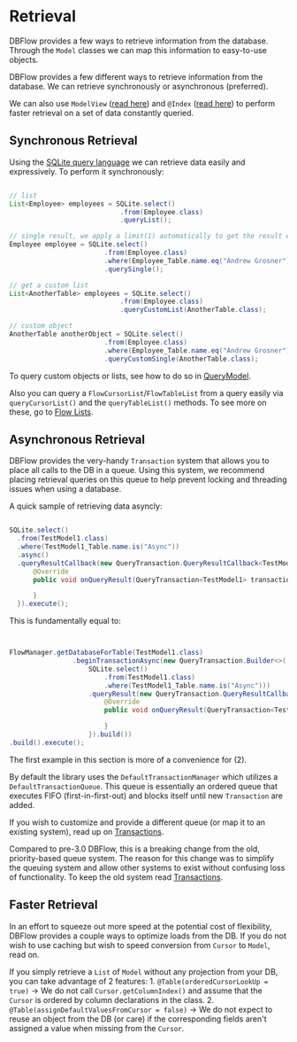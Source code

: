 # Retrieval

DBFlow provides a few ways to retrieve information from the database. Through
the `Model` classes we can map this information to easy-to-use objects.

DBFlow provides a few different ways to retrieve information from the database. We
can retrieve synchronously or asynchronous (preferred).

We can also use `ModelView` ([read here](ModelViews.md)) and `@Index` ([read here](Indexing.md)) to perform faster retrieval on a set of data constantly queried.

## Synchronous Retrieval

Using the [SQLite query language](SQLiteWrapperLanguage.md) we can retrieve
data easily and expressively. To perform it synchronously:


```java

// list
List<Employee> employees = SQLite.select()
                            .from(Employee.class)
                            .queryList();

// single result, we apply a limit(1) automatically to get the result even faster.
Employee employee = SQLite.select()
                        .from(Employee.class)
                        .where(Employee_Table.name.eq("Andrew Grosner"))
                        .querySingle();

// get a custom list
List<AnotherTable> employees = SQLite.select()
                            .from(Employee.class)
                            .queryCustomList(AnotherTable.class);

// custom object
AnotherTable anotherObject = SQLite.select()
                        .from(Employee.class)
                        .where(Employee_Table.name.eq("Andrew Grosner"))
                        .queryCustomSingle(AnotherTable.class);

```

To query custom objects or lists, see how to do so in [QueryModel](QueryModels.md).

Also you can query a `FlowCursorList`/`FlowTableList` from a query easily
via `queryCursorList()` and the `queryTableList()` methods. To see more on these,
go to [Flow Lists](FlowLists.md).


## Asynchronous Retrieval

DBFlow provides the very-handy `Transaction` system that allows you to place all
calls to the DB in a queue. Using this system, we recommend placing retrieval queries
on this queue to help prevent locking and threading issues when using a database.

A quick sample of retrieving data asyncly:

```java

SQLite.select()
  .from(TestModel1.class)
  .where(TestModel1_Table.name.is("Async"))
  .async()
  .queryResultCallback(new QueryTransaction.QueryResultCallback<TestModel1>() {
      @Override
      public void onQueryResult(QueryTransaction<TestModel1> transaction, @NonNull CursorResult<TestModel1> tResult) {

      }
  }).execute();

```

This is fundamentally equal to:

```java


FlowManager.getDatabaseForTable(TestModel1.class)
                .beginTransactionAsync(new QueryTransaction.Builder<>(
                    SQLite.select()
                        .from(TestModel1.class)
                        .where(TestModel1_Table.name.is("Async")))
                    .queryResult(new QueryTransaction.QueryResultCallback<TestModel1>() {
                        @Override
                        public void onQueryResult(QueryTransaction<TestModel1> transaction, @NonNull CursorResult<TestModel1> tResult) {

                        }
                    }).build())
.build().execute();

```

The first example in this section is more of a convenience for (2).

By default the library uses the `DefaultTransactionManager` which utilizes
a `DefaultTransactionQueue`. This queue is essentially an ordered queue that
executes FIFO (first-in-first-out) and blocks itself until new `Transaction` are added.

If you wish to customize and provide a different queue (or map it to an existing system), read up on [Transactions](StoringData.md).


Compared to pre-3.0 DBFlow, this is a breaking change from the old, priority-based
queue system. The reason for this change was to simplify the queuing system and
allow other systems to exist without confusing loss of functionality. To keep the old
system read [Transactions](StoringData.md).

## Faster Retrieval

In an effort to squeeze out more speed at the potential cost of flexibility, DBFlow provides a
couple ways to optimize loads from the DB. If you do not wish to use caching but wish
to speed conversion from `Cursor` to `Model`, read on.

 If you simply retrieve a `List` of `Model`
without any projection from your DB, you can take advantage of 2 features:
    1. `@Table(orderedCursorLookUp = true)` -> We do not call `Cursor.getColumnIndex()` and assume that the `Cursor` is ordered by column declarations in the class.
    2. `@Table(assignDefaultValuesFromCursor = false)` -> We do not expect to reuse an object from the DB (or care) if the corresponding fields aren't assigned a value when missing from the `Cursor`.
